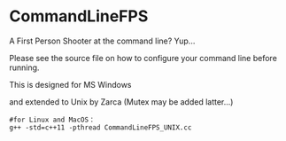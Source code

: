 # CommandLineFPS
A First Person Shooter at the command line? Yup...

Please see the source file on how to configure your command line before running.

This is designed for MS Windows

and extended to Unix by Zarca (Mutex may be added latter...)

```shell
#for Linux and MacOS：
g++ -std=c++11 -pthread CommandLineFPS_UNIX.cc
```

